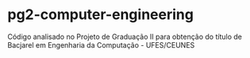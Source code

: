# pg2-computer-engineering
Código analisado no Projeto de Graduação II para obtenção do título de Bacjarel em Engenharia da Computação - UFES/CEUNES
